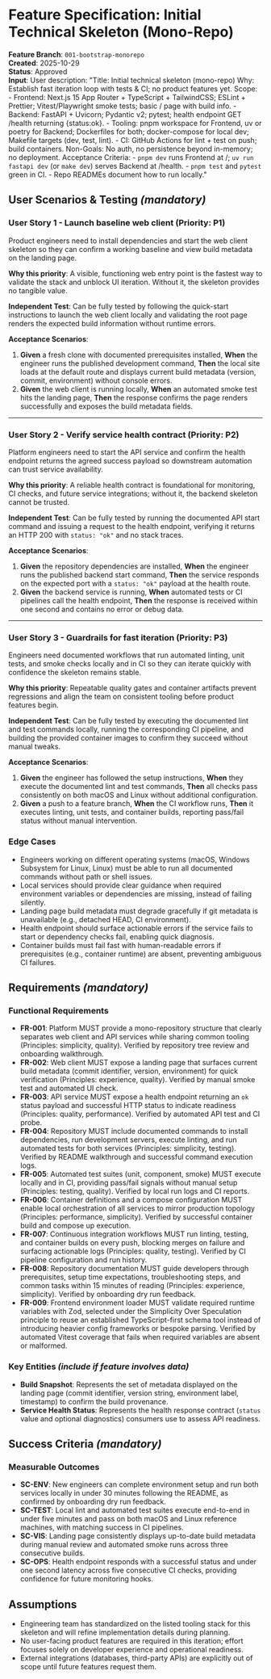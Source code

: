 # Feature Specification: Initial Technical Skeleton (Mono-Repo)

**Feature Branch**: `001-bootstrap-monorepo`  
**Created**: 2025-10-29  
**Status**: Approved  
**Input**: User description: "Title: Initial technical skeleton (mono-repo) Why: Establish fast iteration loop with tests & CI; no product features yet. Scope: - Frontend: Next.js 15 App Router + TypeScript + TailwindCSS; ESLint + Prettier; Vitest/Playwright smoke tests; basic / page with build info. - Backend: FastAPI + Uvicorn; Pydantic v2; pytest; health endpoint GET /health returning {status:ok}. - Tooling: pnpm workspace for Frontend, uv or poetry for Backend; Dockerfiles for both; docker-compose for local dev; Makefile targets (dev, test, lint). - CI: GitHub Actions for lint + test on push; build containers. Non-Goals: No auth, no persistence beyond in-memory; no deployment. Acceptance Criteria: - `pnpm dev` runs Frontend at /; `uv run fastapi dev` (or `make dev`) serves Backend at /health. - `pnpm test` and `pytest` green in CI. - Repo READMEs document how to run locally."

## User Scenarios & Testing *(mandatory)*

### User Story 1 - Launch baseline web client (Priority: P1)

Product engineers need to install dependencies and start the web client skeleton so they can confirm a working baseline and view build metadata on the landing page.

**Why this priority**: A visible, functioning web entry point is the fastest way to validate the stack and unblock UI iteration. Without it, the skeleton provides no tangible value.

**Independent Test**: Can be fully tested by following the quick-start instructions to launch the web client locally and validating the root page renders the expected build information without runtime errors.

**Acceptance Scenarios**:

1. **Given** a fresh clone with documented prerequisites installed, **When** the engineer runs the published development command, **Then** the local site loads at the default route and displays current build metadata (version, commit, environment) without console errors.
2. **Given** the web client is running locally, **When** an automated smoke test hits the landing page, **Then** the response confirms the page renders successfully and exposes the build metadata fields.

---

### User Story 2 - Verify service health contract (Priority: P2)

Platform engineers need to start the API service and confirm the health endpoint returns the agreed success payload so downstream automation can trust service availability.

**Why this priority**: A reliable health contract is foundational for monitoring, CI checks, and future service integrations; without it, the backend skeleton cannot be trusted.

**Independent Test**: Can be fully tested by running the documented API start command and issuing a request to the health endpoint, verifying it returns an HTTP 200 with `status: "ok"` and no stack traces.

**Acceptance Scenarios**:

1. **Given** the repository dependencies are installed, **When** the engineer runs the published backend start command, **Then** the service responds on the expected port with a `status: "ok"` payload at the health route.
2. **Given** the backend service is running, **When** automated tests or CI pipelines call the health endpoint, **Then** the response is received within one second and contains no error or debug data.

---

### User Story 3 - Guardrails for fast iteration (Priority: P3)

Engineers need documented workflows that run automated linting, unit tests, and smoke checks locally and in CI so they can iterate quickly with confidence the skeleton remains stable.

**Why this priority**: Repeatable quality gates and container artifacts prevent regressions and align the team on consistent tooling before product features begin.

**Independent Test**: Can be fully tested by executing the documented lint and test commands locally, running the corresponding CI pipeline, and building the provided container images to confirm they succeed without manual tweaks.

**Acceptance Scenarios**:

1. **Given** the engineer has followed the setup instructions, **When** they execute the documented lint and test commands, **Then** all checks pass consistently on both macOS and Linux without additional configuration.
2. **Given** a push to a feature branch, **When** the CI workflow runs, **Then** it executes linting, unit tests, and container builds, reporting pass/fail status without manual intervention.

### Edge Cases

- Engineers working on different operating systems (macOS, Windows Subsystem for Linux, Linux) must be able to run all documented commands without path or shell issues.
- Local services should provide clear guidance when required environment variables or dependencies are missing, instead of failing silently.
- Landing page build metadata must degrade gracefully if git metadata is unavailable (e.g., detached HEAD, CI environment).
- Health endpoint should surface actionable errors if the service fails to start or dependency checks fail, enabling quick diagnosis.
- Container builds must fail fast with human-readable errors if prerequisites (e.g., container runtime) are absent, preventing ambiguous CI failures.

## Requirements *(mandatory)*

### Functional Requirements

- **FR-001**: Platform MUST provide a mono-repository structure that clearly separates web client and API services while sharing common tooling (Principles: simplicity, quality). Verified by repository tree review and onboarding walkthrough.
- **FR-002**: Web client MUST expose a landing page that surfaces current build metadata (commit identifier, version, environment) for quick verification (Principles: experience, quality). Verified by manual smoke test and automated UI check.
- **FR-003**: API service MUST expose a health endpoint returning an `ok` status payload and successful HTTP status to indicate readiness (Principles: quality, performance). Verified by automated API test and CI probe.
- **FR-004**: Repository MUST include documented commands to install dependencies, run development servers, execute linting, and run automated tests for both services (Principles: simplicity, testing). Verified by README walkthrough and successful command execution logs.
- **FR-005**: Automated test suites (unit, component, smoke) MUST execute locally and in CI, providing pass/fail signals without manual setup (Principles: testing, quality). Verified by local run logs and CI reports.
- **FR-006**: Container definitions and a compose configuration MUST enable local orchestration of all services to mirror production topology (Principles: performance, simplicity). Verified by successful container build and compose up execution.
- **FR-007**: Continuous integration workflows MUST run linting, testing, and container builds on every push, blocking merges on failure and surfacing actionable logs (Principles: quality, testing). Verified by CI pipeline configuration and run history.
- **FR-008**: Repository documentation MUST guide developers through prerequisites, setup time expectations, troubleshooting steps, and common tasks within 15 minutes of reading (Principles: experience, simplicity). Verified by onboarding dry run feedback.
- **FR-009**: Frontend environment loader MUST validate required runtime variables with Zod, selected under the Simplicity Over Speculation principle to reuse an established TypeScript-first schema tool instead of introducing heavier config frameworks or bespoke parsing. Verified by automated Vitest coverage that fails when required variables are absent or malformed.

### Key Entities *(include if feature involves data)*

- **Build Snapshot**: Represents the set of metadata displayed on the landing page (commit identifier, version string, environment label, timestamp) to confirm the build provenance.
- **Service Health Status**: Represents the health response contract (`status` value and optional diagnostics) consumers use to assess API readiness.

## Success Criteria *(mandatory)*

### Measurable Outcomes

- **SC-ENV**: New engineers can complete environment setup and run both services locally in under 30 minutes following the README, as confirmed by onboarding dry run feedback.
- **SC-TEST**: Local lint and automated test suites execute end-to-end in under five minutes and pass on both macOS and Linux reference machines, with matching success in CI pipelines.
- **SC-VIS**: Landing page consistently displays up-to-date build metadata during manual review and automated smoke runs across three consecutive builds.
- **SC-OPS**: Health endpoint responds with a successful status and under one second latency across five consecutive CI checks, providing confidence for future monitoring hooks.

## Assumptions

- Engineering team has standardized on the listed tooling stack for this skeleton and will refine implementation details during planning.
- No user-facing product features are required in this iteration; effort focuses solely on developer experience and operational readiness.
- External integrations (databases, third-party APIs) are explicitly out of scope until future features request them.
